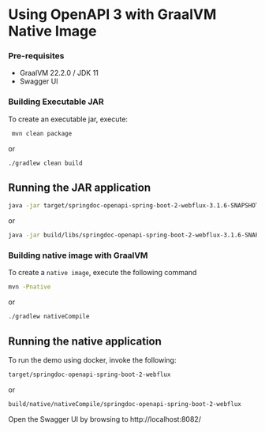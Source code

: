 # Using OpenAPI 3 with GraalVM Native Image

### Pre-requisites
- GraalVM 22.2.0 / JDK 11
- Swagger UI

### Building Executable JAR
To create an executable jar, execute:

```sh
 mvn clean package
```

or

```sh
./gradlew clean build
```

## Running the JAR application

```sh
java -jar target/springdoc-openapi-spring-boot-2-webflux-3.1.6-SNAPSHOT.jar
```

or

```sh
java -jar build/libs/springdoc-openapi-spring-boot-2-webflux-3.1.6-SNAPSHOT.jar
```

### Building native image with GraalVM
To create a `native image`, execute the following command

```sh
mvn -Pnative
```

or

```sh
./gradlew nativeCompile
```

## Running the native application

To run the demo using docker, invoke the following:

```sh
target/springdoc-openapi-spring-boot-2-webflux
```

or

```sh
build/native/nativeCompile/springdoc-openapi-spring-boot-2-webflux
```

Open the Swagger UI by browsing to http://localhost:8082/